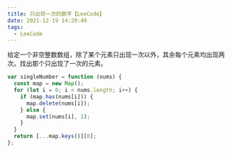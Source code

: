 ```yaml
---
title: 只出现一次的数字【LeeCode】
date: 2021-12-19 14:29:49
tags:
  - LeeCode
---
```


给定一个非空整数数组，除了某个元素只出现一次以外，其余每个元素均出现两次。找出那个只出现了一次的元素。

```js
var singleNumber = function (nums) {
  const map = new Map();
  for (let i = 0; i < nums.length; i++) {
    if (map.has(nums[i])) {
      map.delete(nums[i]);
    } else {
      map.set(nums[i], 1);
    }
  }
  return [...map.keys()][0];
};
```
